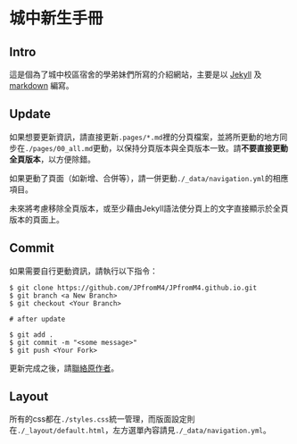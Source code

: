 # 城中新生手冊

## Intro

這是個為了城中校區宿舍的學弟妹們所寫的介紹網站，主要是以 [Jekyll](https://jekyllrb.com/) 及 [markdown](markdown.tw) 編寫。

## Update

如果想要更新資訊，請直接更新`.pages/*.md`裡的分頁檔案，並將所更動的地方同步在`./pages/00_all.md`更動，以保持分頁版本與全頁版本一致。請**不要直接更動全頁版本**，以方便除錯。  

如果更動了頁面（如新增、合併等），請一併更動`./_data/navigation.yml`的相應項目。    

未來將考慮移除全頁版本，或至少藉由Jekyll語法使分頁上的文字直接顯示於全頁版本的頁面上。

## Commit

如果需要自行更動資訊，請執行以下指令：  

```
$ git clone https://github.com/JPfromM4/JPfromM4.github.io.git
$ git branch <a New Branch>
$ git checkout <Your Branch>

# after update

$ git add .
$ git commit -m "<some message>"
$ git push <Your Fork>

```

更新完成之後，請[聯絡原作者](mailto:p2295930@gmail.com?subject=您好，我更新了城中新生手冊)。

## Layout
所有的css都在`./styles.css`統一管理，而版面設定則在`./_layout/default.html`，左方選單內容請見`./_data/navigation.yml`。
